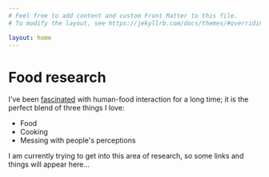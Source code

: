 ```yaml
---
# Feel free to add content and custom Front Matter to this file.
# To modify the layout, see https://jekyllrb.com/docs/themes/#overriding-theme-defaults

layout: home
---
```

# Food research

I've been [fascinated](https://medium.com/@womeijer/extended-food-305f4b5005d3https://medium.com/@womeijer/extended-food-305f4b5005d3) with human-food interaction for a long time; it is the perfect blend of three things I love:

- Food
- Cooking
- Messing with people's perceptions

I am currently trying to get into this area of research, so some links and things will appear here...
